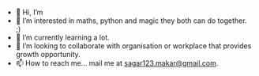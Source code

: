 - 👋 Hi, I’m 
- 👀 I’m interested in maths, python and magic they both can do together. ;)
- 🌱 I’m currently learning a lot. 
- 💞️ I’m looking to collaborate with organisation or workplace that provides growth opportunity.
- 📫 How to reach me... mail me at sagar123.makar@gmail.com.

<!---
sagarmakar/sagarmakar is a ✨ special ✨ repository because its `README.md` (this file) appears on your GitHub profile.
You can click the Preview link to take a look at your changes.
--->

